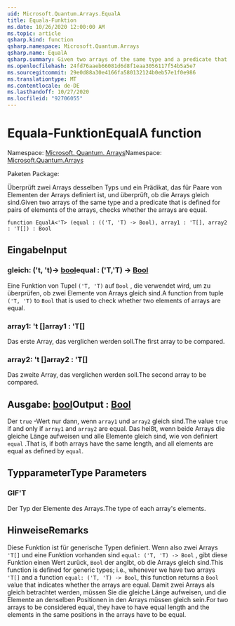 ```yaml
---
uid: Microsoft.Quantum.Arrays.EqualA
title: Equala-Funktion
ms.date: 10/26/2020 12:00:00 AM
ms.topic: article
qsharp.kind: function
qsharp.namespace: Microsoft.Quantum.Arrays
qsharp.name: EqualA
qsharp.summary: Given two arrays of the same type and a predicate that is defined for pairs of elements of the arrays, checks whether the arrays are equal.
ms.openlocfilehash: 24fd76aaeb66081d6d8f1eaa3056117f54b5a5e7
ms.sourcegitcommit: 29e0d88a30e4166fa580132124b0eb57e1f0e986
ms.translationtype: MT
ms.contentlocale: de-DE
ms.lasthandoff: 10/27/2020
ms.locfileid: "92706055"
---
```

# <a name="equala-function"></a><span data-ttu-id="d80a8-102">Equala-Funktion</span><span class="sxs-lookup"><span data-stu-id="d80a8-102">EqualA function</span></span>

<span data-ttu-id="d80a8-103">Namespace: [Microsoft. Quantum. Arrays](xref:Microsoft.Quantum.Arrays)</span><span class="sxs-lookup"><span data-stu-id="d80a8-103">Namespace: [Microsoft.Quantum.Arrays](xref:Microsoft.Quantum.Arrays)</span></span>

<span data-ttu-id="d80a8-104">Paketen [](https://nuget.org/packages/)</span><span class="sxs-lookup"><span data-stu-id="d80a8-104">Package: [](https://nuget.org/packages/)</span></span>


<span data-ttu-id="d80a8-105">Überprüft zwei Arrays desselben Typs und ein Prädikat, das für Paare von Elementen der Arrays definiert ist, und überprüft, ob die Arrays gleich sind.</span><span class="sxs-lookup"><span data-stu-id="d80a8-105">Given two arrays of the same type and a predicate that is defined for pairs of elements of the arrays, checks whether the arrays are equal.</span></span>

```qsharp
function EqualA<'T> (equal : (('T, 'T) -> Bool), array1 : 'T[], array2 : 'T[]) : Bool
```


## <a name="input"></a><span data-ttu-id="d80a8-106">Eingabe</span><span class="sxs-lookup"><span data-stu-id="d80a8-106">Input</span></span>

### <a name="equal--tt---bool"></a><span data-ttu-id="d80a8-107">gleich: ('t, 't)-> [bool](xref:microsoft.quantum.lang-ref.bool)</span><span class="sxs-lookup"><span data-stu-id="d80a8-107">equal : ('T,'T) -> [Bool](xref:microsoft.quantum.lang-ref.bool)</span></span>

<span data-ttu-id="d80a8-108">Eine Funktion von Tupel `('T, 'T)` auf `Bool` , die verwendet wird, um zu überprüfen, ob zwei Elemente von Arrays gleich sind.</span><span class="sxs-lookup"><span data-stu-id="d80a8-108">A function from tuple `('T, 'T)` to `Bool` that is used to check whether two elements of arrays are equal.</span></span>


### <a name="array1--t"></a><span data-ttu-id="d80a8-109">array1: 't []</span><span class="sxs-lookup"><span data-stu-id="d80a8-109">array1 : 'T[]</span></span>

<span data-ttu-id="d80a8-110">Das erste Array, das verglichen werden soll.</span><span class="sxs-lookup"><span data-stu-id="d80a8-110">The first array to be compared.</span></span>


### <a name="array2--t"></a><span data-ttu-id="d80a8-111">array2: 't []</span><span class="sxs-lookup"><span data-stu-id="d80a8-111">array2 : 'T[]</span></span>

<span data-ttu-id="d80a8-112">Das zweite Array, das verglichen werden soll.</span><span class="sxs-lookup"><span data-stu-id="d80a8-112">The second array to be compared.</span></span>



## <a name="output--bool"></a><span data-ttu-id="d80a8-113">Ausgabe: [bool](xref:microsoft.quantum.lang-ref.bool)</span><span class="sxs-lookup"><span data-stu-id="d80a8-113">Output : [Bool](xref:microsoft.quantum.lang-ref.bool)</span></span>

<span data-ttu-id="d80a8-114">Der `true` -Wert nur dann, wenn `array1` und `array2` gleich sind.</span><span class="sxs-lookup"><span data-stu-id="d80a8-114">The value `true` if and only if `array1` and `array2` are equal.</span></span>
<span data-ttu-id="d80a8-115">Das heißt, wenn beide Arrays die gleiche Länge aufweisen und alle Elemente gleich sind, wie von definiert `equal` .</span><span class="sxs-lookup"><span data-stu-id="d80a8-115">That is, if both arrays have the same length, and all elements are equal as defined by `equal`.</span></span>

## <a name="type-parameters"></a><span data-ttu-id="d80a8-116">Typparameter</span><span class="sxs-lookup"><span data-stu-id="d80a8-116">Type Parameters</span></span>

### <a name="t"></a><span data-ttu-id="d80a8-117">GIF</span><span class="sxs-lookup"><span data-stu-id="d80a8-117">'T</span></span>

<span data-ttu-id="d80a8-118">Der Typ der Elemente des Arrays.</span><span class="sxs-lookup"><span data-stu-id="d80a8-118">The type of each array's elements.</span></span>

## <a name="remarks"></a><span data-ttu-id="d80a8-119">Hinweise</span><span class="sxs-lookup"><span data-stu-id="d80a8-119">Remarks</span></span>

<span data-ttu-id="d80a8-120">Diese Funktion ist für generische Typen definiert. Wenn also zwei Arrays `'T[]` und eine Funktion vorhanden sind `equal: ('T, 'T) -> Bool` , gibt diese Funktion einen Wert zurück, `Bool` der angibt, ob die Arrays gleich sind.</span><span class="sxs-lookup"><span data-stu-id="d80a8-120">This function is defined for generic types; i.e., whenever we have two arrays `'T[]` and a function `equal: ('T, 'T) -> Bool`, this function returns a `Bool` value that indicates whether the arrays are equal.</span></span>
<span data-ttu-id="d80a8-121">Damit zwei Arrays als gleich betrachtet werden, müssen Sie die gleiche Länge aufweisen, und die Elemente an denselben Positionen in den Arrays müssen gleich sein.</span><span class="sxs-lookup"><span data-stu-id="d80a8-121">For two arrays to be considered equal, they have to have equal length and the elements in the same positions in the arrays have to be equal.</span></span>